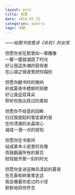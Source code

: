 ```yaml
---
layout: post
title: 但愿
date: 2014-05-22
categories: poetry
tags: 诗歌
---
```


*——给图书馆里读《余欢》的女孩*

但愿你坐在那里如一尊雕像  
一颦一蹙就凝固了时光  
好让我这失魂的窥视者  
在心湖之镜波里把你描刻

但愿你翻书时的微响  
织成夏夜中蟋蟀的轻歌  
好让我这双耳朵  
聆听你指尖抚过的柔和

但愿你不经意的回眸  
扫过我提起的笔低紧的首  
在你清澈的水晶球心  
凝成一滴一点的琥珀

但愿你在书架间  
站成某本小说里的肖像  
而我翻遍所有的扉页  
轻轻敲开那一刻的时光

但愿你走进这微风漾起的夏夜  
在花香和树香里走远  
我会循着你走过的小径  
默默地将你怀念